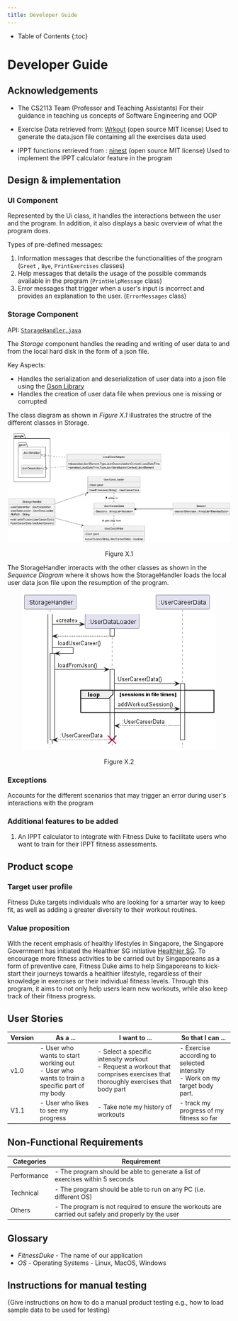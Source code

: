 ```yaml
---
title: Developer Guide
---
```


* Table of Contents
  {:toc}

# Developer Guide

## Acknowledgements

* The CS2113 Team (Professor and Teaching Assistants) For their guidance in teaching us concepts of Software
  Engineering and OOP

* Exercise Data retrieved from: [Wrkout](https://github.com/wrkout/exercises.json) (open source MIT license)
  Used to generate the data.json file containing all the exercises data used

* IPPT functions retrieved from : [ninest](https://github.com/ninest/ippt-utils) (open source MIT license)
  Used to implement the IPPT calculator feature in the program

## Design & implementation

### UI Component

Represented by the Ui class, it handles the interactions between the user and the program. In addition, it also displays
a basic overview of what the program does.

Types of pre-defined messages:

1. Information messages that describe the functionalities of the program (`Greet` , `Bye`, `PrintExercises` classes)
2. Help messages that details the usage of the possible commands available in the program (`PrintHelpMessage` class)
3. Error messages that trigger when a user's input is incorrect and provides an explanation to the
   user. (`ErrorMessages` class)

### Storage Component

API: [```StorageHandler.java```](../src/main/java/seedu/duke/storage/StorageHandler.java)

The *Storage* component handles the reading and writing of user data to and from the local hard disk in the form of
a json file.

Key Aspects:

* Handles the serialization and deserialization of user data into a json file using
  the [Gson Library](https://github.com/google/gson)
* Handles the creation of user data file when previous one is missing or corrupted

The class diagram as shown in *Figure X.1* illustrates the structre of the different classes in Storage.
<div align="center">
<img src="UML/Images/StorageHandlerClass.png" />
<p>
Figure X.1
</p>
</div>

The StorageHandler interacts with the other classes as shown in the *Sequence Diagram*
where it shows how the StorageHandler loads the local user data json file upon the resumption of the program.
<div align="center">
<img src="UML/Images/LoadingUserCareerData.png" />
<p>
Figure X.2
</p>
</div>

### Exceptions

Accounts for the different scenarios that may trigger an error during user's interactions with the program

### Additional features to be added

1. An IPPT calculator to integrate with Fitness Duke to facilitate users who want to train for their IPPT fitness
   assessments.

## Product scope

### Target user profile

Fitness Duke targets individuals who are looking for a smarter way to keep fit, as well as adding a greater diversity
to their workout routines.

### Value proposition

With the recent emphasis of healthy lifestyles in Singapore, the Singapore Government has initiated the Healthier SG
initiative
[Healthier SG](https://www.healthiersg.gov.sg/). To encourage more fitness activities to be carried out by Singaporeans
as a form of preventive care, Fitness Duke aims to help Singaporeans to kick-start their journeys towards
a healthier lifestyle, regardless of their knowledge in exercises or their individual fitness levels.
Through this program, it aims to not only help users learn new workouts, while also keep track of their fitness
progress.

## User Stories

| Version | As a ...                                                                                       | I want to ...                                                                                                                   | So that I can ...                                                              |
|---------|------------------------------------------------------------------------------------------------|---------------------------------------------------------------------------------------------------------------------------------|--------------------------------------------------------------------------------|
| v1.0    | - User who wants to start working out<br/>- User who wants to train a specific part of my body | - Select a specific intensity workout<br/>- Request a workout that comprises exercises that thoroughly exercises that body part | - Exercise according to selected intensity<br/> - Work on my target body part. |
| V1.1    | - User who likes to see my progress                                                            | - Take note my history of workouts                                                                                              | - track my progress of my fitness so far                                       |

## Non-Functional Requirements

| Categories  | Requirement                                                                                          |
|-------------|------------------------------------------------------------------------------------------------------|
| Performance | - The program should be able to generate a list of exercises within 5 seconds                        |
| Technical   | - The program should be able to run on any PC (i.e. different OS)                                    |       
| Others      | - The program is not required to ensure the workouts are carried out safely and properly by the user |

## Glossary

* *FitnessDuke* - The name of our application
* *OS* - Operating Systems - Linux, MacOS, Windows

## Instructions for manual testing

{Give instructions on how to do a manual product testing e.g., how to load sample data to be used for testing}
